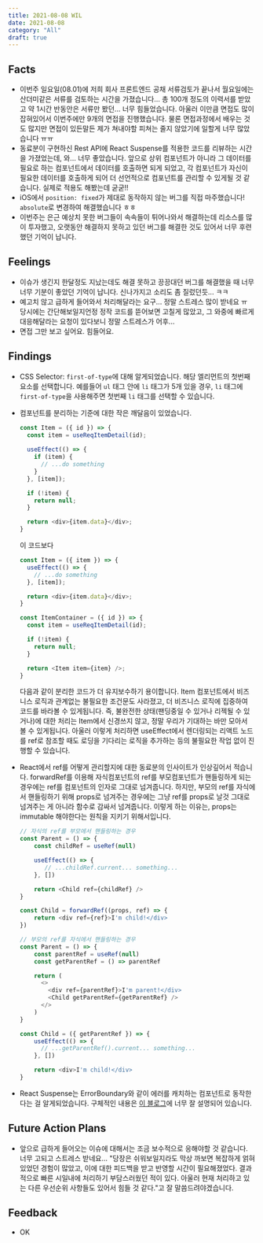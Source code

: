 ```yaml
---
title: 2021-08-08 WIL
date: 2021-08-08
category: "All"
draft: true
---
```


## Facts

- 이번주 일요일(08.01)에 저희 회사 프론트엔드 공채 서류검토가 끝나서 월요일에는 산더미같은 서류를 검토하는 시간을 가졌습니다... 총 100개 정도의 이력서를 받았고 약 1시간 반동안은 서류만 봤던... 너무 힘들었습니다. 아울러 이만큼 면접도 많이 잡혀있어서 이번주에만 9개의 면접을 진행했습니다. 물론 면접과정에서 배우는 것도 많지만 면접이 있든말든 제가 쳐내야할 피쳐는 줄지 않았기에 일할게 너무 많았습니다 ㅠㅠ
- 동료분이 구현하신 Rest API에 React Suspense를 적용한 코드를 리뷰하는 시간을 가졌었는데, 와... 너무 좋았습니다. 앞으로 상위 컴포넌트가 아니라 그 데이터를 필요로 하는 컴포넌트에서 데이터를 호출하면 되게 되었고, 각 컴포넌트가 자신이 필요한 데이터를 호출하게 되어 더 선언적으로 컴포넌트를 관리할 수 있게될 것 같습니다. 실제로 적용도 해봤는데 굳굳!!
- iOS에서 `position: fixed`가 제대로 동작하지 않는 버그를 직접 마주했습니다! `absolute`로 변경하여 해결했습니다 ㅎㅎ
- 이번주는 은근 예상치 못한 버그들이 속속들이 튀어나와서 해결하는데 리소스를 많이 투자했고, 오랫동안 해결하지 못하고 있던 버그를 해결한 것도 있어서 너무 후련했던 기억이 납니다.

## Feelings

- 이슈가 생긴지 한달정도 지났는데도 해결 못하고 끙끙대던 버그를 해결했을 때 너무너무 기분이 좋았던 기억이 납니다. 신나가지고 소리도 좀 질렀던듯... ㅋㅋ
- 예고치 않고 급하게 들어와서 처리해달라는 요구... 정말 스트레스 많이 받네요 ㅠ 당시에는 간단해보일지언정 정작 코드를 뜯어보면 고칠게 많았고, 그 와중에 빠르게 대응해달라는 요청이 있다보니 정말 스트레스가 어후...
- 면접 그만 보고 싶어요. 힘들어요.

## Findings

- CSS Selector: `first-of-type`에 대해 알게되었습니다. 해당 엘리먼트의 첫번째 요소를 선택합니다. 예를들어 `ul` 태그 안에 `li` 태그가 5개 있을 경우, `li` 태그에 `first-of-type`을 사용해주면 첫번째 `li` 태그를 선택할 수 있습니다.
- 컴포넌트를 분리하는 기준에 대한 작은 깨달음이 있었습니다.

    ```js
    const Item = ({ id }) => {
      const item = useReqItemDetail(id);
      
      useEffect(() => {
        if (item) {
          // ...do something
        }
      }, [item]);

      if (!item) {
        return null;
      }

      return <div>{item.data}</div>;
    }
    ```

    이 코드보다

    ```js
    const Item = ({ item }) => {
      useEffect(() => {
        // ...do something
      }, [item]);

      return <div>{item.data}</div>;
    }

    const ItemContainer = ({ id }) => {
      const item = useReqItemDetail(id);

      if (!item) {
        return null;
      }

      return <Item item={item} />;
    }
    ```

    다음과 같이 분리한 코드가 더 유지보수하기 용이합니다. Item 컴포넌트에서 비즈니스 로직과 관계없는 불필요한 조건문도 사라졌고, 더 비즈니스 로직에 집중하여 코드를 바라볼 수 있게됩니다. 즉, 불완전한 상태(팬딩중일 수 있거나 리젝될 수 있거나)에 대한 처리는 Item에서 신경쓰지 않고, 정말 우리가 기대하는 바만 모아서 볼 수 있게됩니다. 아울러 이렇게 처리하면 useEffect에서 렌더링되는 리액트 노드를 ref로 참조할 때도 로딩을 기다리는 로직을 추가하는 등의 불필요한 작업 없이 진행할 수 있습니다.

- React에서 ref를 어떻게 관리할지에 대한 동료분의 인사이트가 인상깊어서 적습니다. forwardRef를 이용해 자식컴포넌트의 ref를 부모컴포넌트가 핸들링하게 되는 경우에는 ref를 컴포넌트의 인자로 그대로 넘겨줍니다. 하지만, 부모의 ref를 자식에서 핸들링하기 위해 props로 넘겨주는 경우에는 그냥 ref를 props로 날것 그대로 넘겨주는 게 아니라 함수로 감싸서 넘겨줍니다. 이렇게 하는 이유는, props는 immutable 해야한다는 원칙을 지키기 위해서입니다.

  ```js
  // 자식의 ref를 부모에서 핸들링하는 경우
  const Parent = () => {
      const childRef = useRef(null)

      useEffect(() => {
         // ...childRef.current... something...
      }, [])

      return <Child ref={childRef} />
  }

  const Child = forwardRef((props, ref) => {
      return <div ref={ref}>I'm child!</div>
  })
  ```

  ```js
  // 부모의 ref를 자식에서 핸들링하는 경우
  const Parent = () => {
      const parentRef = useRef(null)
      const getParentRef = () => parentRef

      return (
        <>
          <div ref={parentRef}>I'm parent!</div>
          <Child getParentRef={getParentRef} />
        </>
      )
  }

  const Child = ({ getParentRef }) => {
      useEffect(() => {
        // ...getParentRef().current... something...
      }, [])

      return <div>I'm child!</div>
  }
  ```

- React Suspense는 ErrorBoundary와 같이 에러를 캐치하는 컴포넌트로 동작한다는 걸 알게되었습니다. 구체적인 내용은 [이 블로그](https://charles-stover.medium.com/react-suspense-with-the-fetch-api-a1b7369b0469)에 너무 잘 설명되어 있습니다.

## Future Action Plans

- 앞으로 급하게 들어오는 이슈에 대해서는 조금 보수적으로 응해야할 것 같습니다. 너무 고되고 스트레스 받네요... "당장은 쉬워보일지라도 막상 까보면 복잡하게 얽혀있었던 경험이 많았고, 이에 대한 피드백을 받고 반영할 시간이 필요해졌었다. 결과적으로 빠른 시일내에 처리하기 부담스러웠던 적이 있다. 아울러 현재 처리하고 있는 다른 우선순위 사항들도 있어서 힘들 것 같다."고 잘 말씀드려야겠습니다.

## Feedback

- OK
